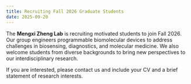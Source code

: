 ```yaml
---
title: Recruiting Fall 2026 Graduate Students
date: 2025-09-20
---
```


The **Mengxi Zheng Lab** is recruiting motivated students to join Fall 2026. Our group engineers programmable biomolecular devices to address challenges in biosensing, diagnostics, and molecular medicine. We also welcome students from diverse backgrounds to bring new perspectives to our interdisciplinary research.

<!--more-->

If you are interested, please contact us and include your CV and a brief statement of research interests.

